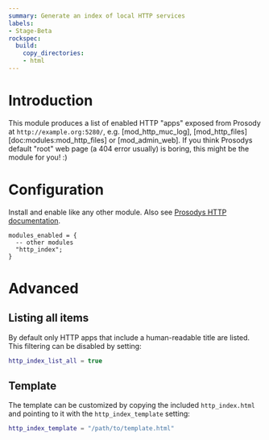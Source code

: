 ```yaml
---
summary: Generate an index of local HTTP services
labels:
- Stage-Beta
rockspec:
  build:
    copy_directories:
    - html
---
```


Introduction
============

This module produces a list of enabled HTTP "apps" exposed from Prosody
at `http://example.org:5280/`, e.g. [mod\_http\_muc\_log],
[mod\_http\_files][doc:modules:mod_http_files] or
[mod\_admin\_web]. If you think Prosodys default "root" web page (a
404 error usually) is boring, this might be the module for you! :)

Configuration
=============

Install and enable like any other module. Also see [Prosodys HTTP
documentation](https://prosody.im/doc/http).

``` {.lua}
modules_enabled = {
  -- other modules
  "http_index";
}
```

# Advanced

## Listing all items

By default only HTTP apps that include a human-readable title are
listed. This filtering can be disabled by setting:

```lua
http_index_list_all = true
```

## Template

The template can be customized by copying the included `http_index.html`
and pointing to it with the `http_index_template` setting:

``` lua
http_index_template = "/path/to/template.html"
```
